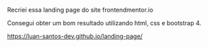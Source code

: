 Recriei essa landing page do site frontendmentor.io

Consegui obter um bom resultado utilizando html, css e bootstrap 4.

https://luan-santos-dev.github.io/landing-page/
